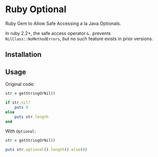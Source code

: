 # Ruby Optional

Ruby Gem to Allow Safe Accessing a la Java Optionals.

In ruby 2.2+, the safe access operator `&.` prevents `NilClass::NoMethodErrors`, but no such feature exists in prior versions.

## Installation

## Usage

Original code:

```ruby
str = getStringOrNil()

if str.nil?
    puts 0
else
    puts str.length
end
```

With `Optional`:

```ruby
str = getStringOrNil()

puts str.optional().length().else(0)
```
